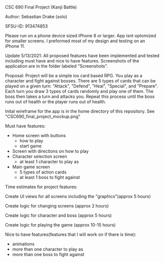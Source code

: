 CSC 690 Final Project (Kanji Battle)

Author: Sebastian Drake (solo)

SFSU-ID: 913474853

Please run on a phone device sized iPhone 8 or larger.
App isnt optomized for smaller screens. 
I preformed most of my design and testing on an iPhone 11.

Update 5/13/2021:
All proposed features have been implemented and tested including must have and nice to have features.
Screenshots of the application are in the folder labeled "Screenshots".


Proposal:
Project will be a simple ios card based RPG.
You play as a character and fight against bosses.
There are 5 types of cards that can be played on a given turn:
"Attack", "Defend", "Heal", "Special", and "Prepare".
Each turn you draw 3 types of cards randomly and play one of them.
The boss then takes a turn and attacks you.
Repeat this process until the boss runs out of health or the player
runs out of health.

Inital wireframe for the app is in the home directory of this repository.
See "CSC690_final_project_mockup.png"

Must have features:
- Home screen with buttons
    - how to play
    - start game
- Screen with directions on how to play
- Character selection screen
  - at least 1 character to play as
- Main game screen
   - 5 types of action cards
   - at least 1 boss to fight against

Time estimates for project features:

Create UI views for all screens including the "graphics"(approx 5 hours)

Create logic for changing screens (approx 2 hours)

Create logic for character and boss (approx 5 hours)

Create logic for playing the game (approx 10-15 hours)

Nice to have features(features that I will work on if there is time):
- animations
- more than one character to play as
- more than one boss to fight against
